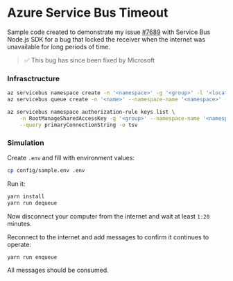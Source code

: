 # Azure Service Bus Timeout

Sample code created to demonstrate my issue [#7689](https://github.com/Azure/azure-sdk-for-js/issues/7689) with Service Bus Node.js SDK for a bug that locked the receiver when the internet was unavailable for long periods of time.

> ✅ This bug has since been fixed by Microsoft

### Infrasctructure

```sh
az servicebus namespace create -n '<namespace>' -g '<group>' -l '<location>' --sku Basic
az servicebus queue create -n '<name>' --namespace-name '<namespace>' -g '<group>'

az servicebus namespace authorization-rule keys list \
    -n RootManageSharedAccessKey -g '<group>' --namespace-name '<namespace>' \
    --query primaryConnectionString -o tsv
```

### Simulation

Create `.env` and fill with environment values:

```sh
cp config/sample.env .env
```

Run it:

```sh
yarn install
yarn run dequeue
```

Now disconnect your computer from the internet and wait at least `1:20` minutes.

Reconnect to the internet and add messages to confirm it continues to operate:

```sh
yarn run enqueue
```

All messages should be consumed.
